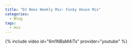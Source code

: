 ```yaml
---
title: "DJ Neos Weekly Mix: Funky House Mix"
categories:
  - Blog
tags:
  - mix
---
```



{% include video id="6m1NBaM4iTs" provider="youtube" %}

